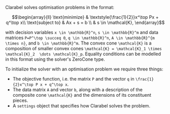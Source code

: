 Clarabel solves optimisation problems in the format:
```math
\begin{array}{ll} \text{minimize} & \textstyle{\frac{1}{2}}x^\top Px + q^\top x\\ \text{subject to} & Ax + s = b \\ & s \in \mathcal{K}, \end{array}
```

with decision variables ``x \in \mathbb{R}^n``, ``s \in \mathbb{R}^m`` and data matrices ``P=P^\top \succeq 0``, ``q \in \mathbb{R}^n``, ``A \in \mathbb{R}^{m \times n}``, and ``b \in \mathbb{R}^m``.  The convex cone ``\mathcal{K}``
is a composition of smaller convex cones ``\mathcal{K} = \mathcal{K}_1 \times \mathcal{K}_2  \dots \mathcal{K}_p``.   Equality conditions can be modelled in this format using the solver's ZeroCone type.  

To initialize the solver with an optimisation problem we require three things:
* The objective function, i.e. the matrix `P` and the vector `q` in ``\frac{1}{2}x^\top P x + q^\top x``.
* The data matrix `A` and vector `b`, along with a description of the composite cone ``\mathcal{K}`` and the dimensions of its constituent pieces.
* A `settings` object that specifies how Clarabel solves the problem.
